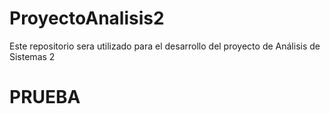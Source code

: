 # ProyectoAnalisis2
Este repositorio sera utilizado para el desarrollo del proyecto de Análisis de Sistemas 2
<h1> PRUEBA</h1>
